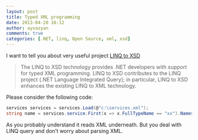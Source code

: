 ```yaml
---
layout: post
title: Typed XML programming
date: 2013-04-20 16:12
author: ayvazyan
comments: true
categories: [.NET, linq, Open Source, xml, xsd]
---
```

I want to tell you about very useful project <a href="https://linqtoxsd.codeplex.com/">LINQ to XSD</a>

<blockquote>
The LINQ to XSD technology provides .NET developers with support for typed XML programming. LINQ to XSD contributes to the LINQ project (.NET Language Integrated Query); in particular, LINQ to XSD enhances the existing LINQ to XML technology.
</blockquote> 

Please consider the following code:
```csharp
services services = services.Load(@"c:\services.xml");
string name = services.service.First(x => x.FullTypeName == "xx").Namespace;
```
As you probably understand it reads XML underneath. But you deal with LINQ query and don’t worry about parsing XML.
